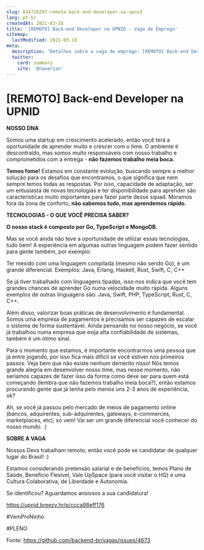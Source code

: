 ```yaml
---
slug: 834726297-remoto-back-end-developer-na-upnid
lang: pt-br
createdAt: 2021-03-18
title: '[REMOTO] Back-end Developer na UPNID - Vaga de Emprego'
sitemap:
  lastModified: 2021-03-18
meta:
  description: 'Detalhes sobre a vaga de emprego: [REMOTO] Back-end Developer na UPNID'
  twitter:
    card: summary
    site: '@nawarian'
---
```


# [REMOTO] Back-end Developer na UPNID


**NOSSO DNA**

Somos uma startup em crescimento acelerado, então você terá a oportunidade de aprender muito e crescer com o time. O ambiente é descontraído, mas somos muito responsáveis com nosso trabalho e comprometidos com a entrega - **não fazemos trabalho meia boca.**

**Temos fome!** Estamos em constante evolução, buscando sempre a melhor solução para os desafios que encontramos, o que significa que nem sempre temos todas as respostas. Por isso, capacidade de adaptação, ser um entusiasta de novas tecnologias e ter disponibilidade para aprender são características muito importantes para fazer parte desse squad. Moramos fora da zona de conforto, **não sabemos tudo, mas aprendemos rápido.**

**TECNOLOGIAS - O QUE VOCÊ PRECISA SABER?**

**O nosso stack é composto por Go, TypeScript e MongoDB.**

Mas se você ainda não teve a oportunidade de utilizar essas tecnologias, tudo bem! A experiência em algumas outras linguagem podem fazer sentido para gente também, por exemplo:

Ter mexido com uma linguagem compilada (mesmo não sendo Go), é um grande diferencial. Exemplos: Java, Erlang, Haskell, Rust, Swift, C, C++

Se já tiver trabalhado com linguagens tipadas, isso nos indica que você tem grandes chances de aprender Go numa velocidade muito rápida. Alguns exemplos de outras linguagens são: Java, Swift, PHP, TypeScript, Rust, C, C++.

Além disso, valorizar boas práticas de desenvolvimento é fundamental. Somos uma empresa de pagamentos e precisamos ser capazes de escalar o sistema de forma sustentável. Ainda pensando no nosso negócio, se você já trabalhou numa empresa que exija alta confiabilidade de sistemas, também é um ótimo sinal.

Para o momento que estamos, é importante encontrarmos uma pessoa que já entre jogando, por isso fica mais dificil se você estiver nos primeiros passos. Veja bem que não existe nenhum demérito nisso! Nós temos grande alegria em desenvolver nosso time, mas nesse momento, não seríamos capazes de fazer isso da forma como deve ser para quem está começando (lembra que não fazemos trabalho meia boca?), então estamos procurando gente que já tenha pelo menos uns 2-3 anos de experiência, ok?

Ah, se você já passou pelo mercado de meios de pagamento online (bancos, adquirentes, sub-adquirentes, gateways, e-commerces, marketplaces, etc), só vem! Vai ser um grande diferencial você conhecer do nosso mundo. :)

**SOBRE A VAGA**

Nossos Devs trabalham remoto, então você pode se candidatar de qualquer lugar do Brasil! :)

Estamos considerando pretensão salarial e de benefícios, temos Plano de Saúde, Benefício Flexível, Vale UpSpace (para você visitar o HQ) e uma Cultura Colaborativa, de Liberdade e Autonomia.

Se identificou? Aguardamos ansiosos a sua candidatura!

https://upnid.breezy.hr/p/ccca98eff176

#VemProNinho

#PLENO

Fonte: https://github.com/backend-br/vagas/issues/4673
